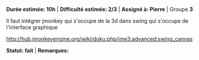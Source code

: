 **Durée estimée: 10h** | **Difficulté estimée: 2/3** | **Assigné à: Pierre** | Groupe **3**

Il faut intégrer jmonkey qui s'occupe de la 3d dans swing qui s'occupe de l'interface graphique

http://hub.jmonkeyengine.org/wiki/doku.php/jme3:advanced:swing_canvas

**Statut: fait** | **Remarques:**
